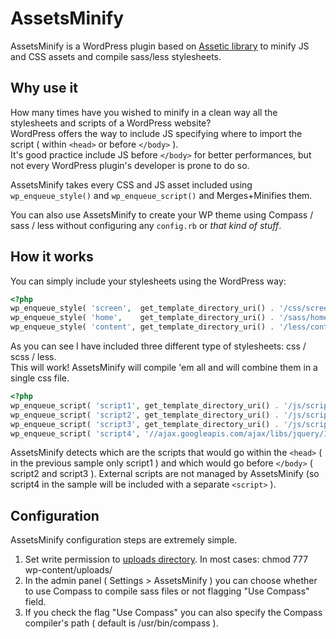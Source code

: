 AssetsMinify
============

AssetsMinify is a WordPress plugin based on [Assetic library](https://github.com/kriswallsmith/assetic) to minify JS and CSS assets and compile sass/less stylesheets.


Why use it
-------------

How many times have you wished to minify in a clean way all the stylesheets and scripts of a WordPress website? <br>
WordPress offers the way to include JS specifying where to import the script ( within `<head>` or before `</body>` ). <br>
It's good practice include JS before `</body>` for better performances, but not every WordPress plugin's developer is prone to do so.

AssetsMinify takes every CSS and JS asset included using `wp_enqueue_style()` and `wp_enqueue_script()` and Merges+Minifies them.

You can also use AssetsMinify to create your WP theme using Compass / sass / less without configuring any `config.rb` or *that kind of stuff*.

How it works
-------------

You can simply include your stylesheets using the WordPress way:

``` php
<?php
wp_enqueue_style( 'screen',  get_template_directory_uri() . '/css/screen.css' );
wp_enqueue_style( 'home',    get_template_directory_uri() . '/sass/home.scss' );
wp_enqueue_style( 'content', get_template_directory_uri() . '/less/content.less' );
```
As you can see I have included three different type of stylesheets: css / scss / less. <br>
This will work! AssetsMinify will compile 'em all and will combine them in a single css file.

``` php
<?php
wp_enqueue_script( 'script1', get_template_directory_uri() . '/js/script1.js', array(), '1.0', false );
wp_enqueue_script( 'script2', get_template_directory_uri() . '/js/script2.js', array(), '1.0', true );
wp_enqueue_script( 'script3', get_template_directory_uri() . '/js/script3.js', array(), '1.0', true );
wp_enqueue_script( 'script4', '//ajax.googleapis.com/ajax/libs/jquery/1.9.1/jquery.min.js', array(), '1.0', true );
```
AssetsMinify detects which are the scripts that would go within the `<head>` ( in the previous sample only script1 ) and which would go before `</body>` ( script2 and script3 ).
External scripts are not managed by AssetsMinify (so script4 in the sample will be included with a separate `<script>` ).


Configuration
-------------

AssetsMinify configuration steps are extremely simple.

1.  Set write permission to [uploads directory](http://codex.wordpress.org/Function_Reference/wp_upload_dir). In most cases: chmod 777 wp-content/uploads/
2.  In the admin panel ( Settings > AssetsMinify ) you can choose whether to use Compass to compile sass files or not flagging "Use Compass" field.
3.  If you check the flag "Use Compass" you can also specify the Compass compiler's path ( default is /usr/bin/compass ).